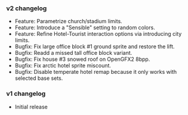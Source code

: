 ### v2 changelog

- Feature: Parametrize church/stadium limits.
- Feature: Introduce a "Sensible" setting to random colors.
- Feature: Refine Hotel-Tourist interaction options via introducing city limits.
- Bugfix: Fix large office block #1 ground sprite and restore the lift.
- Bugfix: Readd a missed tall office block variant.
- Bugfix: Fix house #3 snowed roof on OpenGFX2 8bpp.
- Bugfix: Fix arctic hotel sprite miscount.
- Bugfix: Disable temperate hotel remap because it only works with selected base sets.

### v1 changelog

- Initial release